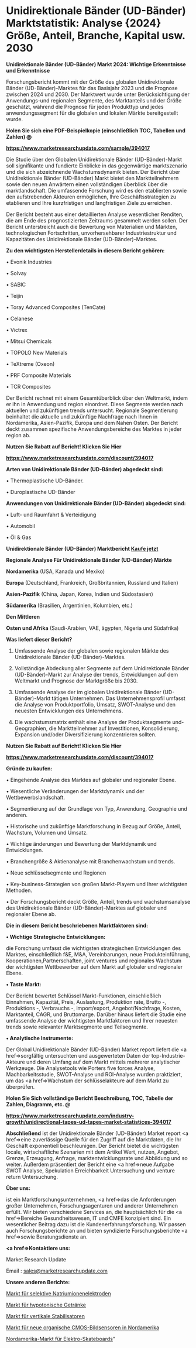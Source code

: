 # Unidirektionale Bänder (UD-Bänder) Marktstatistik: Analyse {2024} Größe, Anteil, Branche, Kapital usw. 2030

<strong>Unidirektionale Bänder (UD-Bänder) Markt 2024: Wichtige Erkenntnisse und Erkenntnisse</strong>

Forschungsbericht kommt mit der Größe des globalen Unidirektionale Bänder (UD-Bänder)-Marktes für das Basisjahr 2023 und die Prognose zwischen 2024 und 2030. Der Marktwert wurde unter Berücksichtigung der Anwendungs-und regionalen Segmente, des Marktanteils und der Größe geschätzt, während die Prognose für jeden Produkttyp und jedes anwendungssegment für die globalen und lokalen Märkte bereitgestellt wurde.



<strong>Holen Sie sich eine PDF-Beispielkopie (einschließlich TOC, Tabellen und Zahlen) @
</strong>

<strong><a href=https://www.marketresearchupdate.com/sample/394017>

<strong>https://www.marketresearchupdate.com/sample/394017</u></font></a></strong></strong>

Die Studie über den Globalen Unidirektionale Bänder (UD-Bänder)-Markt soll signifikante und fundierte Einblicke in das gegenwärtige marktszenario und die sich abzeichnende Wachstumsdynamik bieten. Der Bericht über Unidirektionale Bänder (UD-Bänder) Markt bietet den Marktteilnehmern sowie den neuen Anwärtern einen vollständigen überblick über die marktlandschaft. Die umfassende Forschung wird es den etablierten sowie den aufstrebenden Akteuren ermöglichen, Ihre Geschäftsstrategien zu etablieren und Ihre kurzfristigen und langfristigen Ziele zu erreichen.

Der Bericht besteht aus einer detaillierten Analyse wesentlicher Renditen, die am Ende des prognostizierten Zeitraums gesammelt werden sollen. Der Bericht unterstreicht auch die Bewertung von Materialien und Märkten, technologischen Fortschritten, unvorhersehbarer Industriestruktur und Kapazitäten des Unidirektionale Bänder (UD-Bänder)-Marktes.



<strong>Zu den wichtigsten Herstellerdetails in diesem Bericht gehören:</strong>

• Evonik Industries

• Solvay

• SABIC

• Teijin

• Toray Advanced Composites (TenCate)

• Celanese

• Victrex

• Mitsui Chemicals

• TOPOLO New Materials

• TeXtreme (Oxeon)

• PRF Composite Materials

• TCR Composites

Der Bericht rechnet mit einem Gesamtüberblick über den Weltmarkt, indem er ihn in Anwendung und region einordnet. Diese Segmente werden nach aktuellen und zukünftigen trends untersucht. Regionale Segmentierung beinhaltet die aktuelle und zukünftige Nachfrage nach Ihnen in Nordamerika, Asien-Pazifik, Europa und dem Nahen Osten. Der Bericht deckt zusammen spezifische Anwendungsbereiche des Marktes in jeder region ab.



<strong>Nutzen Sie Rabatt auf Bericht! Klicken Sie Hier
</strong>

<strong><a href=https://www.marketresearchupdate.com/discount/394017>https://www.marketresearchupdate.com/discount/394017</b></u></font></strong></a>



<strong>Arten von Unidirektionale Bänder (UD-Bänder) abgedeckt sind:</strong>

• Thermoplastische UD-Bänder.

• Duroplastische UD-Bänder



<strong>Anwendungen von Unidirektionale Bänder (UD-Bänder) abgedeckt sind:</strong>

• Luft- und Raumfahrt & Verteidigung

• Automobil

• Öl & Gas



<strong>Unidirektionale Bänder (UD-Bänder) Marktbericht <a href=https://www.marketresearchupdate.com/buynow/394017>Kaufe jetzt</a></strong>



<strong>Regionale Analyse Für Unidirektionale Bänder (UD-Bänder) Märkte</strong>



<strong>Nordamerika</strong> (USA, Kanada und Mexiko)



<strong>Europa</strong> (Deutschland, Frankreich, Großbritannien, Russland und Italien)



<strong>Asien-Pazifik</strong> (China, Japan, Korea, Indien und Südostasien)



<strong>Südamerika</strong> (Brasilien, Argentinien, Kolumbien, etc.)



<strong>Den Mittleren</strong> 

<strong>Osten und Afrika</strong> (Saudi-Arabien, VAE, ägypten, Nigeria und Südafrika)



<strong>Was liefert dieser Bericht?</strong>

1. Umfassende Analyse der globalen sowie regionalen Märkte des Unidirektionale Bänder (UD-Bänder)-Marktes.

2. Vollständige Abdeckung aller Segmente auf dem Unidirektionale Bänder (UD-Bänder)-Markt zur Analyse der trends, Entwicklungen auf dem Weltmarkt und Prognose der Marktgröße bis 2030.

3. Umfassende Analyse der im globalen Unidirektionale Bänder (UD-Bänder)-Markt tätigen Unternehmen. Das Unternehmensprofil umfasst die Analyse von Produktportfolio, Umsatz, SWOT-Analyse und den neuesten Entwicklungen des Unternehmens.

4. Die wachstumsmatrix enthält eine Analyse der Produktsegmente und-Geographien, die Marktteilnehmer auf Investitionen, Konsolidierung, Expansion und/oder Diversifizierung konzentrieren sollten.



<strong>Nutzen Sie Rabatt auf Bericht! Klicken Sie Hier
</strong>

<strong><a href=https://www.marketresearchupdate.com/discount/394017>https://www.marketresearchupdate.com/discount/394017</b></u></font></strong></a>



<strong>Gründe zu kaufen:</strong>

• Eingehende Analyse des Marktes auf globaler und regionaler Ebene.

• Wesentliche Veränderungen der Marktdynamik und der Wettbewerbslandschaft.

• Segmentierung auf der Grundlage von Typ, Anwendung, Geographie und anderen.

• Historische und zukünftige Marktforschung in Bezug auf Größe, Anteil, Wachstum, Volumen und Umsatz.

• Wichtige änderungen und Bewertung der Marktdynamik und Entwicklungen.

• Branchengröße &amp; Aktienanalyse mit Branchenwachstum und trends.

• Neue schlüsselsegmente und Regionen

• Key-business-Strategien von großen Markt-Playern und Ihrer wichtigsten Methoden.

• Der Forschungsbericht deckt Größe, Anteil, trends und wachstumsanalyse des Unidirektionale Bänder (UD-Bänder)-Marktes auf globaler und regionaler Ebene ab.



<strong>Die in diesem Bericht beschriebenen Marktfaktoren sind:</strong>



<strong>• Wichtige Strategische Entwicklungen:</strong>

die Forschung umfasst die wichtigsten strategischen Entwicklungen des Marktes, einschließlich f&amp;E, M&amp;A, Vereinbarungen, neue Produkteinführung, Kooperationen,Partnerschaften, joint ventures und regionales Wachstum der wichtigsten Wettbewerber auf dem Markt auf globaler und regionaler Ebene.



<strong>• Taste Markt:</strong>

Der Bericht bewertet Schlüssel Markt-Funktionen, einschließlich Einnahmen, Kapazität, Preis, Auslastung, Produktion rate, Brutto -, Produktions -, Verbrauchs -, import/export, Angebot/Nachfrage, Kosten, Marktanteil, CAGR, und Bruttomarge. Darüber hinaus liefert die Studie eine umfassende Analyse der wichtigsten Marktfaktoren und Ihrer neuesten trends sowie relevanter Marktsegmente und Teilsegmente.



<strong>• Analytische Instrumente:</strong>

Der Global Unidirektionale Bänder (UD-Bänder) Market report liefert die <a href=>sorgf</a>ältig untersuchten und ausgewerteten Daten der top-Industrie-Akteure und deren Umfang auf dem Markt mittels mehrerer analytischer Werkzeuge. Die Analysetools wie Porters five forces Analyse, Machbarkeitsstudie, SWOT-Analyse und ROI-Analyse wurden praktiziert, um das <a href=>Wachstum</a> der schlüsselakteure auf dem Markt zu überprüfen.



<strong>Holen Sie Sich vollständige Bericht Beschreibung, TOC, Tabelle der Zahlen, Diagramm, etc. @ </strong>

<strong><a href=https://www.marketresearchupdate.com/industry-growth/unidirectional-tapes-ud-tapes-market-statistices-394017>https://www.marketresearchupdate.com/industry-growth/unidirectional-tapes-ud-tapes-market-statistices-394017</a></font></strong>



<strong>Abschließend</strong> ist der Unidirektionale Bänder (UD-Bänder) Market report <a href=>eine</a> zuverlässige Quelle für den Zugriff auf die Marktdaten, die Ihr Geschäft exponentiell beschleunigen. Der Bericht bietet die wichtigsten locale, wirtschaftliche Szenarien mit dem Artikel Wert, nutzen, Angebot, Grenze, Erzeugung, Anfrage, marktentwicklungsrate und Abbildung und so weiter. Außerdem präsentiert der Bericht eine <a href=>neue</a> Aufgabe SWOT Analyse, Spekulation Erreichbarkeit Untersuchung und venture return Untersuchung.



<strong>Über uns:</strong>

 ist ein Marktforschungsunternehmen, <a href=>das</a> die Anforderungen großer Unternehmen, Forschungsagenturen und anderer Unternehmen erfüllt. Wir bieten verschiedene Services an, die hauptsächlich für die <a href=>Bereiche</a> Gesundheitswesen, IT und CMFE konzipiert sind. Ein wesentlicher Beitrag dazu ist die Kundenerfahrungsforschung. Wir passen auch Forschungsberichte an und bieten syndizierte Forschungsberichte <a href=>sowie</a> Beratungsdienste an.



<strong><a href=>Kontaktiere uns:</a></strong>

Market Research Update

Email : sales@marketresearchupdate.com



<strong>Unsere anderen Berichte:</strong>

<a href=https://www.linkedin.com/pulse/sodium-ion-selective-electrodes-market-expects>Markt für selektive Natriumionenelektroden</a>

<a href=https://www.linkedin.com/pulse/hypotonic-drinks-market-size-trends-consumption>Markt für hypotonische Getränke</a>

<a href=https://www.linkedin.com/pulse/vertical-stabilizers-market-outlooks-2023-size>Markt für vertikale Stabilisatoren</a>

<a href=https://www.linkedin.com/pulse/north-america-new-organic-cmos-image-sensor-market-current>Markt für neue organische CMOS-Bildsensoren in Nordamerika</a>

<a href=https://www.linkedin.com/pulse/north-america-electric-skateboard-market-witness-huge>Nordamerika-Markt für Elektro-Skateboards</a>"
